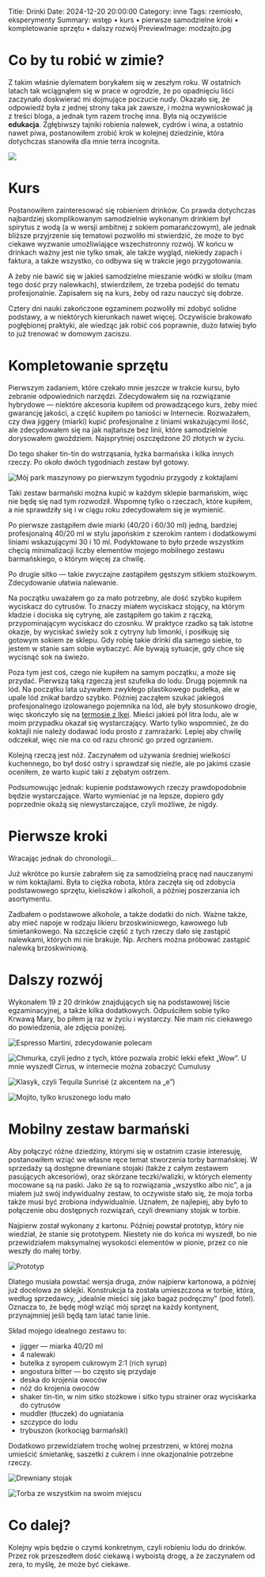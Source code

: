 Title: Drinki
Date: 2024-12-20 20:00:00
Category: inne
Tags: rzemiosło, eksperymenty
Summary: wstęp • kurs • pierwsze samodzielne kroki • kompletowanie sprzętu • dalszy rozwój
PreviewImage: modzajto.jpg

# Co by tu robić w zimie?

Z takim właśnie dylematem borykałem się w zeszłym roku. W ostatnich latach tak wciągnąłem się w prace w ogrodzie, że po opadnięciu liści zaczynało doskwierać mi dojmujące poczucie nudy. Okazało się, że odpowiedź była z jednej strony taka jak zawsze, i można wywnioskować ją z treści bloga, a jednak tym razem trochę inna. Była nią oczywiście **edukacja**. Zgłębiwszy tajniki robienia nalewek, cydrów i wina, a ostatnio nawet piwa, postanowiłem zrobić krok w kolejnej dziedzinie, która dotychczas stanowiła dla mnie terra incognita.

![]({attach}tequila-sunrise-2x.jpg)

# Kurs

Postanowiłem zainteresować się robieniem drinków. Co prawda dotychczas najbardziej skomplikowanym samodzielnie wykonanym drinkiem był spirytus z wodą (a w wersji ambitnej z sokiem pomarańczowym), ale jednak bliższe przyjrzenie się tematowi pozwoliło mi stwierdzić, że może to być ciekawe wyzwanie umożliwiające wszechstronny rozwój. W końcu w drinkach ważny jest nie tylko smak, ale także wygląd, niekiedy zapach i faktura, a także wszystko, co odbywa się w trakcie jego przygotowania.

A żeby nie bawić się w jakieś samodzielne mieszanie wódki w słoiku (mam tego dość przy nalewkach), stwierdziłem, że trzeba podejść do tematu profesjonalnie. Zapisałem się na kurs, żeby od razu nauczyć się dobrze.

Cztery dni nauki zakończone egzaminem pozwoliły mi zdobyć solidne podstawy, a w niektórych kierunkach nawet więcej. Oczywiście brakowało pogłębionej praktyki, ale wiedząc jak robić coś poprawnie, dużo łatwiej było to już trenować w domowym zaciszu.

# Kompletowanie sprzętu

Pierwszym zadaniem, które czekało mnie jeszcze w trakcie kursu, było zebranie odpowiednich narzędzi. Zdecydowałem się na rozwiązanie hybrydowe — niektóre akcesoria kupiłem od prowadzącego kurs, żeby mieć gwarancję jakości, a część kupiłem po taniości w Internecie. Rozważałem, czy dwa jiggery (miarki) kupić profesjonalne z liniami wskazującymi ilość, ale zdecydowałem się na jak najtańsze bez linii, które samodzielnie dorysowałem gwoździem. Najsprytniej oszczędzone 20 złotych w życiu.

Do tego shaker tin-tin do wstrząsania, łyżka barmańska i kilka innych rzeczy. Po około dwóch tygodniach zestaw był gotowy.

![Mój park maszynowy po pierwszym tygodniu przygody z koktajlami]({attach}podstawowy-sprzet.jpg)

Taki zestaw barmański można kupić w każdym sklepie barmańskim, więc nie będę się nad tym rozwodził. Wspomnę tylko o rzeczach, które kupiłem, a nie sprawdziły się i w ciągu roku zdecydowałem się je wymienić.

Po pierwsze zastąpiłem dwie miarki (40/20 i 60/30 ml) jedną, bardziej profesjonalną 40/20 ml w stylu japońskim z szerokim rantem i dodatkowymi liniami wskazującymi 30 i 10 ml. Podyktowane to było przede wszystkim chęcią minimalizacji liczby elementów mojego mobilnego zestawu barmańskiego, o którym więcej za chwilę.

Po drugie sitko — takie zwyczajne zastąpiłem gęstszym sitkiem stożkowym. Zdecydowanie ułatwia nalewanie.

Na początku uważałem go za mało potrzebny, ale dość szybko kupiłem wyciskacz do cytrusów. To znaczy miałem wyciskacz stojący, na którym kładzie i dociska się cytrynę, ale zastąpiłem go takim z rączką, przypominającym wyciskacz do czosnku. W praktyce rzadko są tak istotne okazje, by wyciskać świeży sok z cytryny lub limonki, i posiłkuję się gotowym sokiem ze sklepu. Gdy robię takie drinki dla samego siebie, to jestem w stanie sam sobie wybaczyć. Ale bywają sytuacje, gdy chce się wycisnąć sok na świeżo.

Poza tym jest coś, czego nie kupiłem na samym początku, a może się przydać. Pierwszą taką rzgeczą jest szufelka do lodu. Drugą pojemnik na lód. Na początku lata używałem zwykłego plastikowego pudełka, ale w upale lód znikał bardzo szybko. Później zacząłem szukać jakiegoś profesjonalnego izolowanego pojemnika na lód, ale były stosunkowo drogie, więc skończyło się na [termosie z Ikei](https://www.ikea.com/pl/pl/p/efterfragad-termos-na-zywnosc-stal-nierdz-40288354). Mieści jakieś pół litra lodu, ale w moim przypadku okazał się wystarczający. Warto tylko wspomnieć, że do koktajli nie należy dodawać lodu prosto z zamrażarki. Lepiej aby chwilę odczekał, więc nie ma co od razu chronić go przed ogrzaniem.

Kolejną rzeczą jest nóż. Zaczynałem od używania średniej wielkości kuchennego, bo był dość ostry i sprawdzał się nieźle, ale po jakimś czasie oceniłem, że warto kupić taki z zębatym ostrzem.

Podsumowując jednak: kupienie podstawowych rzeczy prawdopodobnie będzie wystarczające. Warto wymieniać je na lepsze, dopiero gdy poprzednie okażą się niewystarczające, czyli możliwe, że nigdy.

# Pierwsze kroki

Wracając jednak do chronologii...

Już wkrótce po kursie zabrałem się za samodzielną pracę nad nauczanymi w nim koktajlami. Była to ciężka robota, która zaczęła się od zdobycia podstawowego sprzętu, kieliszków i alkoholi, a później poszerzania ich asortymentu.

Zadbałem o podstawowe alkohole, a także dodatki do nich. Ważne także, aby mieć napoje w rodzaju likieru brzoskwiniowego, kawowego lub śmietankowego. Na szczęście część z tych rzeczy dało się zastąpić nalewkami, których mi nie brakuje. Np. Archers można próbować zastąpić nalewką brzoskwiniową.

# Dalszy rozwój

Wykonałem 19 z 20 drinków znajdujących się na podstawowej liście egzaminacyjnej, a także kilka dodatkowych. Odpuściłem sobie tylko Krwawą Mary, bo piłem ją raz w życiu i wystarczy. Nie mam nic ciekawego do powiedzenia, ale zdjęcia poniżej.

![Espresso Martini, zdecydowanie polecam]({attach}espresso-martini.jpg)

![Chmurka, czyli jedno z tych, które pozwala zrobić lekki efekt „Wow”. U mnie wyszedł Cirrus, w internecie można zobaczyć Cumulusy]({attach}chmurka.jpg)

![Klasyk, czyli Tequila Sunrisé (z akcentem na „e”)]({attach}tequila-sunrise.jpg)

![Mojito, tylko kruszonego lodu mało]({attach}modzajto.jpg)

# Mobilny zestaw barmański

Aby połączyć różne dziedziny, którymi się w ostatnim czasie interesuję, postanowiłem wziąć we własne ręce temat stworzenia torby barmańskiej. W sprzedaży są dostępne drewniane stojaki (także z całym zestawem pasujących akcesoriów), oraz skórzane teczki/walizki, w których elementy mocowane są na paski. Jako że są to rozwiązania „wszystko albo nic”, a ja miałem już swój indywidualny zestaw, to oczywiste stało się, że moja torba także musi być zrobiona indywidualnie. Uznałem, że najlepiej, aby było to połączenie obu dostępnych rozwiązań, czyli drewniany stojak w torbie.

Najpierw został wykonany z kartonu. Później powstał prototyp, który nie wiedział, że stanie się prototypem. Niestety nie do końca mi wyszedł, bo nie przewidziałem maksymalnej wysokości elementów w pionie, przez co nie weszły do małej torby.

![Prototyp]({attach}prototyp.jpg)

Dlatego musiała powstać wersja druga, znów najpierw kartonowa, a później już docelowa ze sklejki. Konstrukcja ta została umieszczona w torbie, która, według sprzedawcy, „idealnie mieści się jako bagaż podręczny” (pod fotel). Oznacza to, że będę mógł wziąć mój sprzęt na każdy kontynent, przynajmniej jeśli będą tam latać tanie linie.

Skład mojego idealnego zestawu to:

 - jigger — miarka 40/20 ml
 - 4 nalewaki
 - butelka z syropem cukrowym 2:1 (rich syrup)
 - angostura bitter — bo często się przydaje
 - deska do krojenia owoców
 - nóż do krojenia owoców
 - shaker tin-tin, w nim sitko stożkowe i sitko typu strainer oraz wyciskarka do cytrusów
 - muddler (tłuczek) do ugniatania
 - szczypce do lodu
 - trybuszon (korkociąg barmański)

Dodatkowo przewidziałem trochę wolnej przestrzeni, w której można umieścić śmietankę, saszetki z cukrem i inne okazjonalnie potrzebne rzeczy.

![Drewniany stojak]({attach}torba1.jpg)

![Torba ze wszystkim na swoim miejscu]({attach}torba2.jpg)

# Co dalej?

Kolejny wpis będzie o czymś konkretnym, czyli robieniu lodu do drinków. Przez rok przeszedłem dość ciekawą i wyboistą drogę, a że zaczynałem od zera, to myślę, że może być ciekawe.

